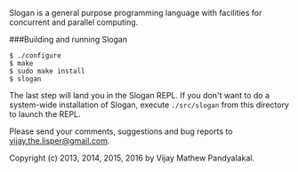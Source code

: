 Slogan is a general purpose programming language with facilities for concurrent and parallel computing.

###Building and running Slogan

    $ ./configure
    $ make
    $ sudo make install
    $ slogan

The last step will land you in the Slogan REPL.
If you don't want to do a system-wide installation of Slogan,
execute `./src/slogan` from this directory to launch the REPL.

Please send your comments, suggestions and bug reports to vijay.the.lisper@gmail.com.

Copyright (c) 2013, 2014, 2015, 2016 by Vijay Mathew Pandyalakal.